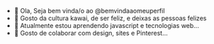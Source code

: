 - 👋 Ola, Seja bem vinda/o ao @bemvindaaomeuperfil
- 👀 Gosto da cultura kawai, de ser feliz, e deixas as pessoas felizes
- 🌱 Atualmente estou aprendendo javascript e tecnologias web...
- 💞️ Gosto de colaborar com design, sites e Pinterest...
